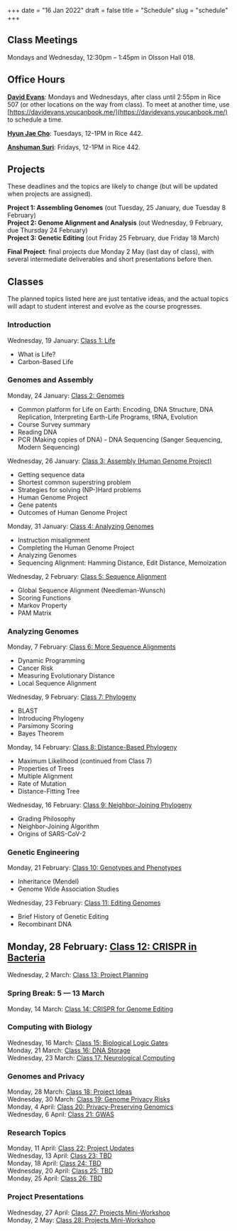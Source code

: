 +++
date = "16 Jan 2022"
draft = false
title = "Schedule"
slug = "schedule"
+++

## Class Meetings

Mondays and Wednesday, 12:30pm &ndash; 1:45pm in Olsson Hall 018.

## Office Hours

[**David Evans**](//www.cs.virginia.edu/evans): Mondays and Wednesdays, after class until 2:55pm in Rice 507 (or
other locations on the way from class). To meet at another time, use [https://davidevans.youcanbook.me/](https://davidevans.youcanbook.me/) to schedule a time.

[**Hyun Jae Cho**](https://hyunjaecho94.github.io/): Tuesdays, 12-1PM in Rice 442.

[**Anshuman Suri**](https://www.anshumansuri.me/): Fridays, 12-1PM in Rice 442.

## Projects

These deadlines and the topics are likely to change (but will be updated when projects are assigned).

**Project 1: Assembling Genomes** (out Tuesday, 25 January, due Tuesday 8 February)  
**Project 2: Genome Alignment and Analysis** (out Wednesday, 9 February, due Thursday 24 February)  
**Project 3: Genetic Editing** (out Friday 25 February, due Friday 18 March)  

**Final Project**: final projects due Monday 2 May (last day of class), 
with several intermediate deliverables and short presentations before then.

## Classes 

The planned topics listed here are just tentative ideas, and the
actual topics will adapt to student interest and evolve as the course
progresses.

### Introduction

Wednesday, 19 January: [Class 1: Life](/class1)
- What is Life?
- Carbon-Based Life

### Genomes and Assembly

Monday, 24 January: [Class 2: Genomes](/class2)
- Common platform for Life on Earth: Encoding, DNA Structure, DNA Replication, Interpreting Earth-Life Programs, tRNA, Evolution
- Course Survey summary
- Reading DNA
- PCR (Making copies of DNA)
       - DNA Sequencing (Sanger Sequencing, Modern Sequencing)

Wednesday, 26 January: [Class 3: Assembly (Human Genome Project)](/class3)  
- Getting sequence data
- Shortest common superstring problem
- Strategies for solving (NP-)Hard problems
- Human Genome Project
- Gene patents
- Outcomes of Human Genome Project

Monday, 31 January: [Class 4: Analyzing Genomes](/class4)
- Instruction misalignment
- Completing the Human Genome Project
- Analyzing Genomes
- Sequencing Alignment: Hamming Distance, Edit Distance, Memoization


Wednesday, 2 February: [Class 5: Sequence Alignment](/class5)  
- Global Sequence Alignment (Needleman-Wunsch)
- Scoring Functions
- Markov Property
- PAM Matrix

### Analyzing Genomes

Monday, 7 February: [Class 6: More Sequence Alignments](/class6)  
- Dynamic Programming
- Cancer Risk
- Measuring Evolutionary Distance
- Local Sequence Alignment

Wednesday, 9 February: [Class 7: Phylogeny](/class7)  
- BLAST
- Introducing Phylogeny
- Parsimony Scoring
- Bayes Theorem


Monday, 14 February: [Class 8: Distance-Based Phylogeny](/class8)
- Maximum Likelihood (continued from Class 7)
- Properties of Trees
- Multiple Alignment
- Rate of Mutation
- Distance-Fitting Tree

Wednesday, 16 February: [Class 9: Neighbor-Joining Phylogeny](/class9)  
- Grading Philosophy
- Neighbor-Joining Algorithm
- Origins of SARS-CoV-2

### Genetic Engineering

Monday, 21 February: [Class 10: Genotypes and Phenotypes](/class10)  
- Inheritance (Mendel)
- Genome Wide Association Studies

Wednesday, 23 February: [Class 11: Editing Genomes](/class11)  
- Brief History of Genetic Editing
- Recombinant DNA

Monday, 28 February: [Class 12: CRISPR in Bacteria](/class12)  
- 

Wednesday, 2 March: [Class 13: Project Planning](/class13)  

### Spring Break: 5 &mdash; 13 March

Monday, 14 March: [Class 14: CRISPR for Genome Editing](/class14)

### Computing with Biology

Wednesday, 16 March: [Class 15: Biological Logic Gates](/class15)  
Monday, 21 March: [Class 16: DNA Storage](/class16)  
Wednesday, 23 March: [Class 17: Neurological Computing](/class17)

### Genomes and Privacy

Monday, 28 March: [Class 18: Project Ideas](/class18)  
Wednesday, 30 March: [Class 19: Genome Privacy Risks](/class19)  
Monday, 4 April: [Class 20: Privacy-Preserving Genomics](/class20)  
Wednesday, 6 April: [Class 21: GWAS](/class21)

### Research Topics

Monday, 11 April: [Class 22: Project Updates](/class22)  
Wednesday, 13 April: [Class 23: TBD](/class23)  
Monday, 18 April: [Class 24: TBD](/class24)  
Wednesday, 20 April: [Class 25: TBD](/class25)  
Monday, 25 April: [Class 26: TBD](/class26)  

### Project Presentations

Wednesday, 27 April: [Class 27: Projects Mini-Workshop](/class27)  
Monday, 2 May: [Class 28: Projects Mini-Workshop](/class28)
